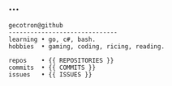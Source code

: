 ## ...
```
gecotron@github
------------------------------
learning • go, c#, bash.
hobbies  • gaming, coding, ricing, reading.

repos    • {{ REPOSITORIES }}
commits  • {{ COMMITS }}
issues   • {{ ISSUES }}
```


<!---
gecotron/gecotron is a ✨ special ✨ repository because its `README.md` (this file) appears on your GitHub profile.
You can click the Preview link to take a look at your changes.
--->
